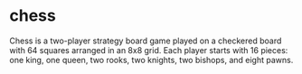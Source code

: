 # chess
Chess is a two-player strategy board game played on a checkered board with 64 squares arranged in an 8x8 grid. Each player starts with 16 pieces: one king, one queen, two rooks, two knights, two bishops, and eight pawns.
